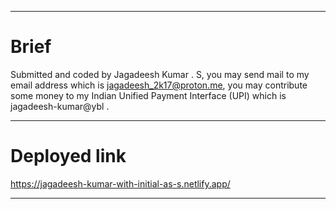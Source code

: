 <hr/>

# Brief

Submitted and coded by Jagadeesh Kumar . S, you may send mail to my email address which is jagadeesh_2k17@proton.me, you may contribute some money to my Indian Unified Payment Interface (UPI) which is jagadeesh-kumar@ybl .

<hr/>

# Deployed link

https://jagadeesh-kumar-with-initial-as-s.netlify.app/

<hr/>
